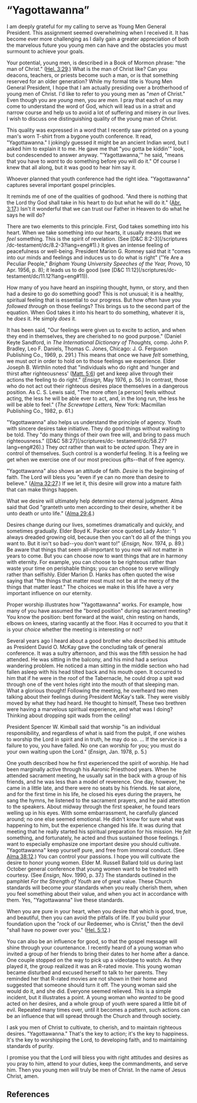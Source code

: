 # “Yagottawanna”

I am deeply grateful for my calling to serve as Young Men General President.
This assignment seemed overwhelming when I received it. It has become ever
more challenging as I daily gain a greater appreciation of both the marvelous
future you young men can have and the obstacles you must surmount to achieve
your goals.

Your potential, young men, is described in a Book of Mormon phrase: "the man
of Christ." ([Hel. 3:29](/scriptures/bofm/hel/3.29?lang=eng#28).) What is the
man of Christ like? Can you deacons, teachers, or priests become such a man,
or is that something reserved for an older generation? While my formal title
is Young Men General President, I hope that I am actually presiding over a
brotherhood of young men of Christ. I'd like to refer to you young men as
"_men_ of Christ." Even though you are _young_ men, you are _men._ I pray that
each of us may come to understand the word of God, which will lead us in a
strait and narrow course and help us to avoid a lot of suffering and misery in
our lives. I wish to discuss one distinguishing quality of the young man of
Christ.

This quality was expressed in a word that I recently saw printed on a young
man's worn T-shirt from a bygone youth conference. It read, "Yagottawanna." I
jokingly guessed it might be an ancient Indian word, but I asked him to
explain it to me. He gave me that "you gotta be kiddin'" look, but
condescended to answer anyway. "'Yagottawanna,'" he said, "means that you have
to _want_ to do something before you will do it." Of course I knew that all
along, but it was good to hear him say it.

Whoever planned that youth conference had the right idea. "Yagottawanna"
captures several important gospel principles.

It reminds me of one of the qualities of godhood. "And there is nothing that
the Lord thy God shall take in his heart to do but what he will do it." ([Abr.
3:17](/scriptures/pgp/abr/3.17?lang=eng#16).) Isn't it wonderful that we can
trust our Father in Heaven to do what he says he will do?

There are two elements to this principle. First, God takes something into his
heart. When we take something into our hearts, it usually means that we _feel_
something. This is the spirit of revelation. (See [D&amp;C 8:2-3](/scriptures
/dc-testament/dc/8.2-3?lang=eng#1).) It gives an intense feeling of
peacefulness or well-being. President Marion G. Romney said that it "comes
into our minds and feelings and induces us to do what is right" ("Ye Are a
Peculiar People," _Brigham Young University Speeches of the Year,_ Provo, 10
Apr. 1956, p. 8); it leads us to do good (see [D&amp;C 11:12](/scriptures/dc-
testament/dc/11.12?lang=eng#11)).

How many of you have heard an inspiring thought, hymn, or story, and then had
a desire to go do something good? This is not unusual; it is a healthy,
spiritual feeling that is essential to our progress. But how often have you
_followed through_ on those feelings? This brings us to the second part of the
equation. When God takes it into his heart to do something, whatever it is, he
_does_ it. He simply _does_ it.

It has been said, "Our feelings were given us to excite to action, and when
they end in themselves, they are cherished to no good purpose." (Daniel Keyte
Sandford, in _The International Dictionary of Thoughts,_ comp. John P.
Bradley, Leo F. Daniels, Thomas C. Jones, Chicago: J. G. Ferguson Publishing
Co., 1969, p. 291.) This means that once we have _felt_ something, we must
_act_ in order to hold on to those feelings we experience. Elder Joseph B.
Wirthlin noted that "individuals who do right and 'hunger and thirst after
righteousness' ([Matt. 5:6](/scriptures/nt/matt/5.6?lang=eng#5)) get and keep
alive through their actions the feeling to do right." (_Ensign,_ May 1976, p.
56.) In contrast, those who do not act out their righteous desires place
themselves in a dangerous position. As C. S. Lewis said, "The more often [a
person] feels without acting, the less he will be able ever to act, and, in
the long run, the less he will be able to feel." (_The Screwtape Letters,_ New
York: Macmillan Publishing Co., 1982, p. 61.)

"Yagottawanna" also helps us understand the principle of agency. Youth with
sincere desires take initiative. They do good things without waiting to be
told. They "do many things of their own free will, and bring to pass much
righteousness." ([D&amp;C 58:27](/scriptures/dc-
testament/dc/58.27?lang=eng#26).) They _act_ rather than wait to be _acted
upon._ They are in control of themselves. Such control is a wonderful feeling.
It is a feeling we get when we exercise one of our most precious gifts--that
of free agency.

"Yagottawanna" also shows an attitude of faith. _Desire_ is the beginning of
faith. The Lord will bless you "even if ye can no more than desire to
believe." ([Alma 32:27](/scriptures/bofm/alma/32.27?lang=eng#26).) If we let
it, this desire will grow into a mature faith that can make things happen.

What we desire will ultimately help determine our eternal judgment. Alma said
that God "granteth unto men according to their desire, whether it be unto
death or unto life." ([Alma 29:4](/scriptures/bofm/alma/29.4?lang=eng#3).)

Desires change during our lives, sometimes dramatically and quickly, and
sometimes gradually. Elder Boyd K. Packer once quoted Lady Astor: "I always
dreaded growing old, because then you can't do all of the things you want to.
But it isn't so bad--you don't want to!" (_Ensign,_ Nov. 1974, p. 89.) Be
aware that things that seem all-important to you now will not matter in years
to come. But you can choose now to want things that are in harmony with
eternity. For example, you can choose to be righteous rather than waste your
time on perishable things; you can choose to serve willingly rather than
selfishly. Elder Marion D. Hanks has often quoted the wise saying that "the
things that matter most must not be at the mercy of the things that matter
least." The choices we make in this life have a very important influence on
our eternity.

Proper worship illustrates how "Yagottawanna" works. For example, how many of
you have assumed the "bored position" during sacrament meeting? You know the
position: bent forward at the waist, chin resting on hands, elbows on knees,
staring vacantly at the floor. Has it occurred to you that it is your _choice_
whether the meeting is interesting or not?

Several years ago I heard about a good brother who described his attitude as
President David O. McKay gave the concluding talk of general conference. It
was a sultry afternoon, and this was the fifth session he had attended. He was
sitting in the balcony, and his mind had a serious wandering problem. He
noticed a man sitting in the middle section who had fallen asleep with his
head tilted back and his mouth open. It occurred to him that if he were in the
roof of the Tabernacle, he could drop a spit wad through one of the vent holes
right into the mouth of that sleeping man. What a glorious thought! Following
the meeting, he overheard two men talking about their feelings during
President McKay's talk. They were visibly moved by what they had heard. He
thought to himself, These two brethren were having a marvelous spiritual
experience, and what was I doing? Thinking about dropping spit wads from the
ceiling!

President Spencer W. Kimball said that worship "is an individual
responsibility, and regardless of what is said from the pulpit, if one wishes
to worship the Lord in spirit and in truth, he may do so. ... If the service is
a failure to you, you have failed. No one can worship for you; you must do
your own waiting upon the Lord." (_Ensign,_ Jan. 1978, p. 5.)

One youth described how he first experienced the spirit of worship. He had
been marginally active through his Aaronic Priesthood years. When he attended
sacrament meeting, he usually sat in the back with a group of his friends, and
he was less than a model of reverence. One day, however, he came in a little
late, and there were no seats by his friends. He sat alone, and for the first
time in his life, he closed his eyes during the prayers, he sang the hymns, he
listened to the sacrament prayers, and he paid attention to the speakers.
About midway through the first speaker, he found tears welling up in his eyes.
With some embarrassment, he carefully glanced around; no one else seemed
emotional. He didn't know for sure what was happening to him, but the
experience changed his life. It was during that meeting that he really started
his spiritual preparation for his mission. He _felt_ something, and
fortunately, he acted and thus sustained those feelings. I want to especially
emphasize one important desire you should cultivate. "Yagottawanna" keep
yourself pure, and free from immoral conduct. (See [Alma
38:12](/scriptures/bofm/alma/38.12?lang=eng#11).) You can control your
passions. I hope you will cultivate the desire to honor young women. Elder M.
Russell Ballard told us during last October general conference that young
women want to be treated with courtesy. (See _Ensign,_ Nov. 1990, p. 37.) The
standards outlined in the pamphlet _For the Strength of Youth_ are of great
value. These Church standards will become _your_ standards when you really
cherish them, when you feel something about their value, and when you act in
accordance with them. Yes, "Yagottawanna" live these standards.

When you are pure in your heart, when you desire that which is good, true, and
beautiful, then you can avoid the pitfalls of life. If you build your
foundation upon the "rock of our Redeemer, who is Christ," then the devil
"shall have no power over you." ([Hel.
5:12](/scriptures/bofm/hel/5.12?lang=eng#11).)

You can also be an influence for good, so that the gospel message will shine
through your countenance. I recently heard of a young woman who invited a
group of her friends to bring their dates to her home after a dance. One
couple stopped on the way to pick up a videotape to watch. As they played it,
the group realized it was an R-rated movie. This young woman became disturbed
and excused herself to talk to her parents. They reminded her that R-rated
movies are not shown in their home and suggested that someone should turn it
off. The young woman said she would do it, and she did. Everyone seemed
relieved. This is a simple incident, but it illustrates a point. A young woman
who _wanted_ to be good acted on her desires, and a whole group of youth were
spared a little bit of evil. Repeated many times over, until it becomes a
pattern, such actions can be an influence that will spread through the Church
and through society.

I ask you men of Christ to cultivate, to cherish, and to maintain righteous
desires. "Yagottawanna." That's the key to action; it's the key to happiness.
It's the key to worshipping the Lord, to developing faith, and to maintaining
standards of purity.

I promise you that the Lord will bless you with right attitudes and desires as
you pray to him, attend to your duties, keep the commandments, and serve him.
Then you young men will truly be men of Christ. In the name of Jesus Christ,
amen.

## References

